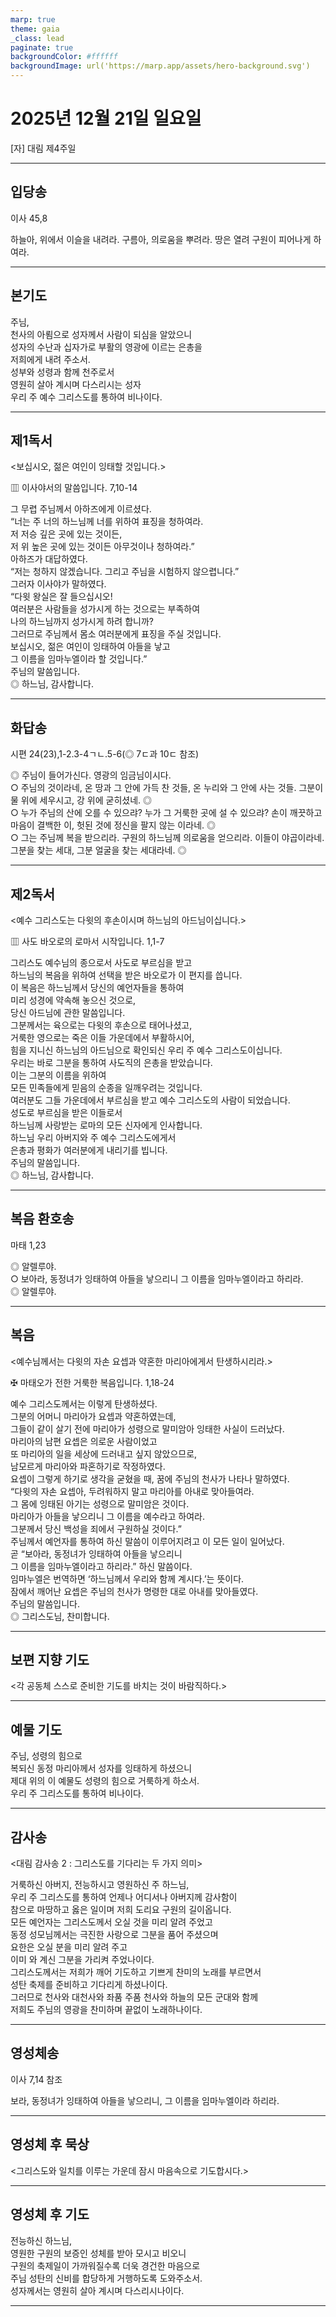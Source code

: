 ```yaml
---
marp: true
theme: gaia
_class: lead
paginate: true
backgroundColor: #ffffff
backgroundImage: url('https://marp.app/assets/hero-background.svg')
---
```


# 2025년 12월 21일 일요일

[자] 대림 제4주일  




---

## 입당송

이사 45,8

하늘아, 위에서 이슬을 내려라. 구름아, 의로움을 뿌려라. 땅은 열려 구원이 피어나게 하여라.  
  


---

## 본기도

주님,  
천사의 아룀으로 성자께서 사람이 되심을 알았으니  
성자의 수난과 십자가로 부활의 영광에 이르는 은총을  
저희에게 내려 주소서.  
성부와 성령과 함께 천주로서  
영원히 살아 계시며 다스리시는 성자  
우리 주 예수 그리스도를 통하여 비나이다.  
  


---

## 제1독서

<보십시오, 젊은 여인이 잉태할 것입니다.>

▥ 이사야서의 말씀입니다. 7,10-14

그 무렵 주님께서 아하즈에게 이르셨다.  
“너는 주 너의 하느님께 너를 위하여 표징을 청하여라.  
저 저승 깊은 곳에 있는 것이든,  
저 위 높은 곳에 있는 것이든 아무것이나 청하여라.”  
아하즈가 대답하였다.  
“저는 청하지 않겠습니다. 그리고 주님을 시험하지 않으렵니다.”  
그러자 이사야가 말하였다.  
“다윗 왕실은 잘 들으십시오!  
여러분은 사람들을 성가시게 하는 것으로는 부족하여  
나의 하느님까지 성가시게 하려 합니까?  
그러므로 주님께서 몸소 여러분에게 표징을 주실 것입니다.  
보십시오, 젊은 여인이 잉태하여 아들을 낳고  
그 이름을 임마누엘이라 할 것입니다.”  
주님의 말씀입니다.  
◎ 하느님, 감사합니다.  
  


---

## 화답송

시편 24(23),1-2.3-4ㄱㄴ.5-6(◎ 7ㄷ과 10ㄷ 참조)

◎ 주님이 들어가신다. 영광의 임금님이시다.  
○ 주님의 것이라네, 온 땅과 그 안에 가득 찬 것들, 온 누리와 그 안에 사는 것들. 그분이 물 위에 세우시고, 강 위에 굳히셨네. ◎  
○ 누가 주님의 산에 오를 수 있으랴? 누가 그 거룩한 곳에 설 수 있으랴? 손이 깨끗하고 마음이 결백한 이, 헛된 것에 정신을 팔지 않는 이라네. ◎  
○ 그는 주님께 복을 받으리라. 구원의 하느님께 의로움을 얻으리라. 이들이 야곱이라네. 그분을 찾는 세대, 그분 얼굴을 찾는 세대라네. ◎  
  


---

## 제2독서

<예수 그리스도는 다윗의 후손이시며 하느님의 아드님이십니다.>

▥ 사도 바오로의 로마서 시작입니다. 1,1-7

그리스도 예수님의 종으로서 사도로 부르심을 받고  
하느님의 복음을 위하여 선택을 받은 바오로가 이 편지를 씁니다.  
이 복음은 하느님께서 당신의 예언자들을 통하여  
미리 성경에 약속해 놓으신 것으로,  
당신 아드님에 관한 말씀입니다.  
그분께서는 육으로는 다윗의 후손으로 태어나셨고,  
거룩한 영으로는 죽은 이들 가운데에서 부활하시어,  
힘을 지니신 하느님의 아드님으로 확인되신 우리 주 예수 그리스도이십니다.  
우리는 바로 그분을 통하여 사도직의 은총을 받았습니다.  
이는 그분의 이름을 위하여  
모든 민족들에게 믿음의 순종을 일깨우려는 것입니다.  
여러분도 그들 가운데에서 부르심을 받고 예수 그리스도의 사람이 되었습니다.  
성도로 부르심을 받은 이들로서  
하느님께 사랑받는 로마의 모든 신자에게 인사합니다.  
하느님 우리 아버지와 주 예수 그리스도에게서  
은총과 평화가 여러분에게 내리기를 빕니다.  
주님의 말씀입니다.  
◎ 하느님, 감사합니다.  
  


---

## 복음 환호송

마태 1,23

◎ 알렐루야.  
○ 보아라, 동정녀가 잉태하여 아들을 낳으리니 그 이름을 임마누엘이라고 하리라.  
◎ 알렐루야.  
  


---

## 복음

<예수님께서는 다윗의 자손 요셉과 약혼한 마리아에게서 탄생하시리라.>

✠ 마태오가 전한 거룩한 복음입니다. 1,18-24

예수 그리스도께서는 이렇게 탄생하셨다.  
그분의 어머니 마리아가 요셉과 약혼하였는데,  
그들이 같이 살기 전에 마리아가 성령으로 말미암아 잉태한 사실이 드러났다.  
마리아의 남편 요셉은 의로운 사람이었고  
또 마리아의 일을 세상에 드러내고 싶지 않았으므로,  
남모르게 마리아와 파혼하기로 작정하였다.  
요셉이 그렇게 하기로 생각을 굳혔을 때, 꿈에 주님의 천사가 나타나 말하였다.  
“다윗의 자손 요셉아, 두려워하지 말고 마리아를 아내로 맞아들여라.  
그 몸에 잉태된 아기는 성령으로 말미암은 것이다.  
마리아가 아들을 낳으리니 그 이름을 예수라고 하여라.  
그분께서 당신 백성을 죄에서 구원하실 것이다.”  
주님께서 예언자를 통하여 하신 말씀이 이루어지려고 이 모든 일이 일어났다.  
곧 “보아라, 동정녀가 잉태하여 아들을 낳으리니  
그 이름을 임마누엘이라고 하리라.” 하신 말씀이다.  
임마누엘은 번역하면 ‘하느님께서 우리와 함께 계시다.’는 뜻이다.  
잠에서 깨어난 요셉은 주님의 천사가 명령한 대로 아내를 맞아들였다.  
주님의 말씀입니다.  
◎ 그리스도님, 찬미합니다.  
  


---

## 보편 지향 기도

<각 공동체 스스로 준비한 기도를 바치는 것이 바람직하다.>

  


---

## 예물 기도

주님, 성령의 힘으로  
복되신 동정 마리아께서 성자를 잉태하게 하셨으니  
제대 위의 이 예물도 성령의 힘으로 거룩하게 하소서.  
우리 주 그리스도를 통하여 비나이다.  
  


---

## 감사송

<대림 감사송 2 : 그리스도를 기다리는 두 가지 의미>

거룩하신 아버지, 전능하시고 영원하신 주 하느님,  
우리 주 그리스도를 통하여 언제나 어디서나 아버지께 감사함이  
참으로 마땅하고 옳은 일이며 저희 도리요 구원의 길이옵니다.  
모든 예언자는 그리스도께서 오실 것을 미리 알려 주었고  
동정 성모님께서는 극진한 사랑으로 그분을 품어 주셨으며  
요한은 오실 분을 미리 알려 주고  
이미 와 계신 그분을 가리켜 주었나이다.  
그리스도께서는 저희가 깨어 기도하고 기쁘게 찬미의 노래를 부르면서  
성탄 축제를 준비하고 기다리게 하셨나이다.  
그러므로 천사와 대천사와 좌품 주품 천사와 하늘의 모든 군대와 함께  
저희도 주님의 영광을 찬미하며 끝없이 노래하나이다.  
  


---

## 영성체송

이사 7,14 참조

보라, 동정녀가 잉태하여 아들을 낳으리니, 그 이름을 임마누엘이라 하리라.  
  


---

## 영성체 후 묵상

<그리스도와 일치를 이루는 가운데 잠시 마음속으로 기도합시다.>  


---

## 영성체 후 기도

전능하신 하느님,  
영원한 구원의 보증인 성체를 받아 모시고 비오니  
구원의 축제일이 가까워질수록 더욱 경건한 마음으로  
주님 성탄의 신비를 합당하게 거행하도록 도와주소서.  
성자께서는 영원히 살아 계시며 다스리시나이다.  
  


---